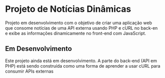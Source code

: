 # Projeto de Notícias Dinâmicas

Projeto em desenvolvimento com o objetivo de criar uma aplicação web que consome notícias de uma API externa usando PHP e cURL no back-en e exibe as informações dinamicamente no front-end com JavaScript.

## Em Desenvolvimento

Este projeto ainda está em desenvolvimento. A parte do back-end (API em PHP) está sendo construída como uma forma de aprender a usar cURL para consumir APIs externas

